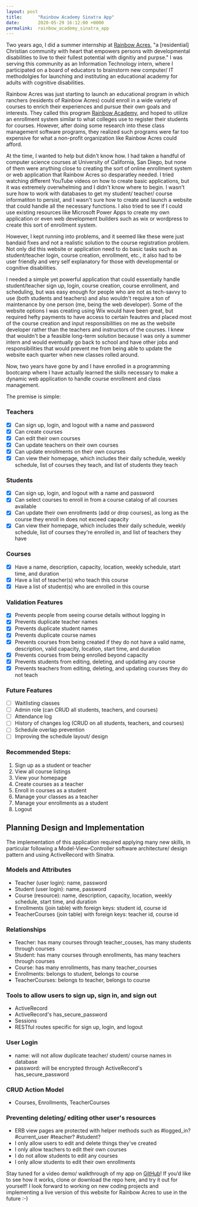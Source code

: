 ```yaml
---
layout: post
title:      "Rainbow Academy Sinatra App"
date:       2020-05-29 16:12:00 +0000
permalink:  rainbow_academy_sinatra_app
---
```



Two years ago, I did a summer internship at [Rainbow Acres](https://rainbowacres.com/), "a [residential] Christian community with heart that empowers persons with developmental disabilities to live to their fullest potential with dignitiy and purpse." I was serving this community as an Information Technology intern, where I participated on a board of educators to brainstorm new computer/ IT methodolgies for launching and instituting an educational academy for adults with cognitive disabilities. 

Rainbow Acres was just starting to launch an educational program in which ranchers (residents of Rainbow Acres) could enroll in a wide variety of courses to enrich their experiences and pursue their own goals and interests. They called this program [Rainbow Academy](https://rainbowacres.com/rainbow-academy/), and hoped to utilize an enrollment system similar to what colleges use to register their students for courses. However, after doing some research into these class management software programs, they realized such programs were far too expensive for what a non-profit organization like Rainbow Acres could afford. 

At the time, I wanted to help but didn't know how. I had taken a handful of computer science courses at University of California, San Diego, but none of them were anything close to creating the sort of online enrollment system or web application that Rainbow Acres so desparatley needed. I tried watching different YouTube videos on how to create basic applications, but it was extremely overwhelming and I didn't know where to begin. I wasn't sure how to work with databases to get my student/ teacher/ course informatiton to persist, and I wasn't sure how to create and launch a website that could handle all the necessary functions. I also tried to see if I could use existing resources like Microsoft Power Apps to create my own application or even web development builders such as wix or wordpress to create this sort of enrollment system. 

However, I kept running into problems, and it seemed like these were just bandaid fixes and not a realistic solution to the course registration problem. Not only did this website or application need to do basic tasks such as student/teacher login, course creation, enrollment, etc., it also had to be user friendly and very self explanatory for those with developmental or cognitive disabilities. 

I needed a simple yet powerful application that could essentially handle student/teacher sign up, login, course creation, course enrollment, and scheduling, but was easy enough for people who are not as tech-savvy to use (both students and teachers) and also wouldn't require a ton of maintenance by one person (me, being the web developer). Some of the website options I was creating using Wix would have been great, but required hefty payments to have access to certain feautres and placed most of the course creation and input responsibilities on me as the website developer rather than the teachers and instructors of the courses. I knew that wouldn't be a feasible long-term solution because I was only a summer intern and would eventually go back to school and have other jobs and responsibilities that would prevent me from being able to update the website each quarter when new classes rolled around. 

Now, two years have gone by and I have enrolled in a programming bootcamp where I have actually learned the skills necessary to make a dynamic web application to handle course enrollment and class management.

The premise is simple: 

### Teachers
- [x] Can sign up, login, and logout with a name and password
- [x] Can create courses 
- [x] Can edit their own courses 
- [x] Can update teachers on their own courses 
- [x] Can update enrollments on their own courses
- [x] Can view their homepage, which includes their daily schedule, weekly schedule, list of courses they teach, and list of students they teach

### Students 
- [x] Can sign up, login, and logout with a name and password
- [x] Can select courses to enroll in from a course catalog of all courses available 
- [x] Can update their own enrollments (add or drop courses), as long as the course they enroll in does not exceed capacity
- [x] Can view their homepage, which includes their daily schedule, weekly schedule, list of courses they're enrolled in, and list of teachers they have

### Courses
- [x] Have a name, description, capacity, location, weekly schedule, start time, and duration 
- [x] Have a list of teacher(s) who teach this course 
- [x] Have a list of student(s) who are enrolled in this course

### Validation Features
- [x] Prevents people from seeing course details without logging in
- [x] Prevents duplicate teacher names 
- [x] Prevents duplicate student names 
- [x] Prevents duplicate course names 
- [x] Prevents courses from being created if they do not have a valid name, description, valid capacity, location, start time, and duration
- [x] Prevents courses from being enrolled beyond capacity 
- [x] Prevents students from editing, deleting, and updating any course 
- [x] Prevents teachers from editing, deleting, and updating courses they do not teach

### Future Features
- [ ] Waitlisting classes 
- [ ] Admin role (can CRUD all students, teachers, and courses)
- [ ] Attendance log 
- [ ] History of changes log (CRUD on all students, teachers, and courses)
- [ ] Schedule overlap prevention 
- [ ] Improving the schedule layout/ design

### Recommended Steps:

1. Sign up as a student or teacher
2. View all course listings 
3. View your homepage
4. Create courses as a teacher
5. Enroll in courses as a student
6. Manage your classes as a teacher
7. Manage your enrollments as a student 
8. Logout

## Planning Design and Implementation
The implementation of this application required applying many new skills, in particular following a Model-View-Controller software architecture/ design pattern and using ActiveRecord with Sinatra. 

### Models and Attributes
- Teacher (user login): name, password 
- Student (user login): name, password
- Course (resource): name, description, capacity, location, weekly schedule, start time, and duration
- Enrollments (join table) with foreign keys: student id, course id 
- TeacherCourses (join table) with foreign keys: teacher id, course id 

### Relationships 
- Teacher: has many courses through teacher_couses, has many students through courses
- Student: has many courses through enrollments, has many teachers through courses
- Course: has many enrollments, has many teacher_courses
- Enrollments: belongs to student, belongs to course 
- TeacherCourses: belongs to teacher, belongs to course 

### Tools to allow users to sign up, sign in, and sign out
- ActiveRecord 
- ActiveRecord's has_secure_password
- Sessions
- RESTful routes specific for sign up, login, and logout

### User Login
- name: will not allow duplicate teacher/ student/ course names in database
- password: will be encrypted through ActiveRecord's has_secure_password

### CRUD Action Model
- Courses, Enrollments, TeacherCourses

### Preventing deleting/ editing other user's resources
- ERB view pages are protected with helper methods such as #logged_in? #current_user #teacher? #student?
- I only allow users to edit and delete things they've created
- I only allow teachers to edit their own courses
- I do not allow students to edit any courses
- I only allow students to edit their own enrollments 


Stay tuned for a video demo/ walkthrough of my app on [GitHub](https://github.com/zchesny/rainbow-academy)! If you’d like to see how it works, clone or download the repo here, and try it out for yourself! I look forward to working on new coding projects and implementing a live version of this website for Rainbow Acres to use in the future :-)
